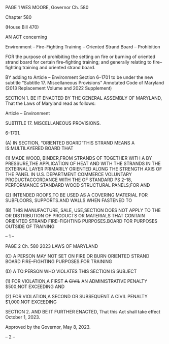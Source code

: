 PAGE 1
WES MOORE, Governor Ch. 580

Chapter 580

(House Bill 470)

AN ACT concerning

Environment – Fire–Fighting Training – Oriented Strand Board – Prohibition

FOR the purpose of prohibiting the setting on fire or burning of oriented strand board for
certain fire–fighting training; and generally relating to fire–fighting training and
oriented strand board.

BY adding to
Article – Environment
Section 6–1701 to be under the new subtitle “Subtitle 17. Miscellaneous Provisions”
Annotated Code of Maryland
(2013 Replacement Volume and 2022 Supplement)

SECTION 1. BE IT ENACTED BY THE GENERAL ASSEMBLY OF MARYLAND,
That the Laws of Maryland read as follows:

Article – Environment

SUBTITLE 17. MISCELLANEOUS PROVISIONS.

6–1701.

(A) IN SECTION, “ORIENTED BOARD”THIS STRAND MEANS A
IS:MULTILAYERED BOARD THAT

(1) MADE WOOD, BINDER,FROM STRANDS OF TOGETHER WITH A BY
PRESSURE,THE APPLICATION OF HEAT AND WITH THE STRANDS IN THE EXTERNAL
LAYER PRIMARILY ORIENTED ALONG THE STRENGTH AXIS OF THE PANEL IN
U.S. DEPARTMENT COMMERCE VOLUNTARY PRODUCTACCORDANCE WITH THE OF
STANDARD PS 2–18, PERFORMANCE STANDARD WOOD STRUCTURAL PANELS;FOR
AND

(2) INTENDED ROOFS,TO BE USED AS A COVERING MATERIAL FOR
SUBFLOORS, SUPPORTS.AND WALLS WHEN FASTENED TO

(B) THIS MANUFACTURE, SALE, USE,SECTION DOES NOT APPLY TO THE OR
DISTRIBUTION OF PRODUCTS OR MATERIALS THAT CONTAIN ORIENTED STRAND
FIRE–FIGHTING PURPOSES.BOARD FOR PURPOSES OUTSIDE OF TRAINING

– 1 –

PAGE 2
Ch. 580 2023 LAWS OF MARYLAND

(C) A PERSON MAY NOT SET ON FIRE OR BURN ORIENTED STRAND BOARD
FIRE–FIGHTING PURPOSES.FOR TRAINING

(D) A TO:PERSON WHO VIOLATES THIS SECTION IS SUBJECT

(1) FOR VIOLATION,A FIRST ~~A~~ ~~CIVIL~~ AN ADMINISTRATIVE PENALTY
$500;NOT EXCEEDING AND

(2) FOR VIOLATION,A SECOND OR SUBSEQUENT A CIVIL PENALTY
$1,000.NOT EXCEEDING

SECTION 2. AND BE IT FURTHER ENACTED, That this Act shall take effect
October 1, 2023.

Approved by the Governor, May 8, 2023.

– 2 –